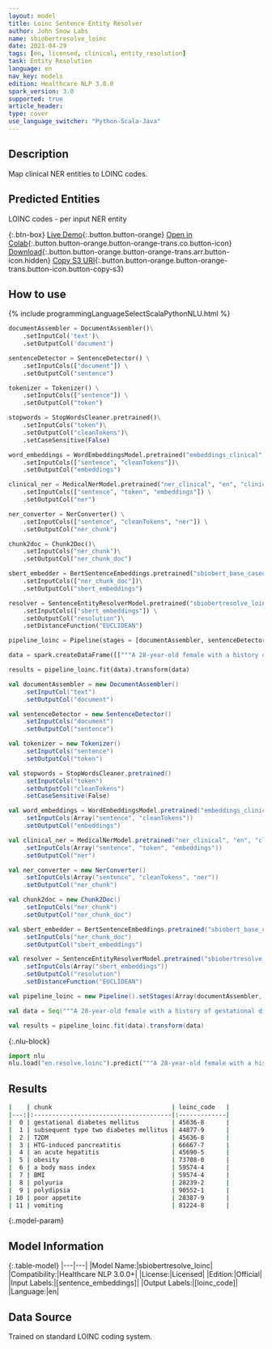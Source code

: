 ```yaml
---
layout: model
title: Loinc Sentence Entity Resolver
author: John Snow Labs
name: sbiobertresolve_loinc
date: 2021-04-29
tags: [en, licensed, clinical, entity_resolution]
task: Entity Resolution
language: en
nav_key: models
edition: Healthcare NLP 3.0.0
spark_version: 3.0
supported: true
article_header:
type: cover
use_language_switcher: "Python-Scala-Java"
---
```


## Description

Map clinical NER entities to LOINC codes.

## Predicted Entities

LOINC codes - per input NER entity

{:.btn-box}
[Live Demo](https://demo.johnsnowlabs.com/healthcare/ER_LOINC/){:.button.button-orange}
[Open in Colab](https://colab.research.google.com/github/JohnSnowLabs/spark-nlp-workshop/blob/master/tutorials/Certification_Trainings/Healthcare/24.Improved_Entity_Resolvers_in_SparkNLP_with_sBert.ipynb){:.button.button-orange.button-orange-trans.co.button-icon}
[Download](https://s3.amazonaws.com/auxdata.johnsnowlabs.com/clinical/models/sbiobertresolve_loinc_en_3.0.2_3.0_1619677092954.zip){:.button.button-orange.button-orange-trans.arr.button-icon.hidden}
[Copy S3 URI](s3://auxdata.johnsnowlabs.com/clinical/models/sbiobertresolve_loinc_en_3.0.2_3.0_1619677092954.zip){:.button.button-orange.button-orange-trans.button-icon.button-copy-s3}

## How to use



<div class="tabs-box" markdown="1">
{% include programmingLanguageSelectScalaPythonNLU.html %}

```python
documentAssembler = DocumentAssembler()\
    .setInputCol('text')\
    .setOutputCol('document')

sentenceDetector = SentenceDetector() \
    .setInputCols(["document"]) \
    .setOutputCol("sentence")

tokenizer = Tokenizer() \
    .setInputCols(["sentence"]) \
    .setOutputCol("token")

stopwords = StopWordsCleaner.pretrained()\
    .setInputCols("token")\
    .setOutputCol("cleanTokens")\
    .setCaseSensitive(False)

word_embeddings = WordEmbeddingsModel.pretrained("embeddings_clinical", "en", "clinical/models")\
    .setInputCols(["sentence", "cleanTokens"])\
    .setOutputCol("embeddings")

clinical_ner = MedicalNerModel.pretrained("ner_clinical", "en", "clinical/models") \
    .setInputCols(["sentence", "token", "embeddings"]) \
    .setOutputCol("ner")

ner_converter = NerConverter() \
    .setInputCols(["sentence", "cleanTokens", "ner"]) \
    .setOutputCol("ner_chunk")

chunk2doc = Chunk2Doc()\
    .setInputCols("ner_chunk")\
    .setOutputCol("ner_chunk_doc")

sbert_embedder = BertSentenceEmbeddings.pretrained("sbiobert_base_cased_mli","en","clinical/models")\
    .setInputCols(["ner_chunk_doc"])\
    .setOutputCol("sbert_embeddings")

resolver = SentenceEntityResolverModel.pretrained("sbiobertresolve_loinc","en", "clinical/models") \
    .setInputCols(["sbert_embeddings"]) \
    .setOutputCol("resolution")\
    .setDistanceFunction("EUCLIDEAN")

pipeline_loinc = Pipeline(stages = [documentAssembler, sentenceDetector, tokenizer, stopwords, word_embeddings, clinical_ner, ner_converter, chunk2doc, sbert_embedder, resolver])

data = spark.createDataFrame([["""A 28-year-old female with a history of gestational diabetes mellitus diagnosed eight years prior to presentation and subsequent type two diabetes mellitus (T2DM), one prior episode of HTG-induced pancreatitis three years prior to presentation, associated with an acute hepatitis, and obesity with a body mass index (BMI) of 33.5 kg/m2, presented with a one-week history of polyuria, polydipsia, poor appetite, and vomiting."""]]).toDF("text")

results = pipeline_loinc.fit(data).transform(data)

```
```scala
val documentAssembler = new DocumentAssembler()
    .setInputCol("text")
    .setOutputCol("document")

val sentenceDetector = new SentenceDetector()
    .setInputCols("document")
    .setOutputCol("sentence")

val tokenizer = new Tokenizer()
    .setInputCols("sentence")
    .setOutputCol("token")

val stopwords = StopWordsCleaner.pretrained()
    .setInputCols("token")
    .setOutputCol("cleanTokens")
    .setCaseSensitive(False)

val word_embeddings = WordEmbeddingsModel.pretrained("embeddings_clinical", "en", "clinical/models")
    .setInputCols(Array("sentence", "cleanTokens"))
    .setOutputCol("embeddings")

val clinical_ner = MedicalNerModel.pretrained("ner_clinical", "en", "clinical/models")
    .setInputCols(Array("sentence", "token", "embeddings"))
    .setOutputCol("ner")

val ner_converter = new NerConverter() 
    .setInputCols(Array("sentence", "cleanTokens", "ner"))
    .setOutputCol("ner_chunk")

val chunk2doc = new Chunk2Doc()
    .setInputCols("ner_chunk")
    .setOutputCol("ner_chunk_doc")

val sbert_embedder = BertSentenceEmbeddings.pretrained("sbiobert_base_cased_mli","en","clinical/models")
    .setInputCols("ner_chunk_doc")
    .setOutputCol("sbert_embeddings")

val resolver = SentenceEntityResolverModel.pretrained("sbiobertresolve_loinc","en", "clinical/models")
    .setInputCols(Array("sbert_embeddings"))
    .setOutputCol("resolution")
    .setDistanceFunction("EUCLIDEAN")

val pipeline_loinc = new Pipeline().setStages(Array(documentAssembler, sentenceDetector, tokenizer, stopwords, word_embeddings, clinical_ner, ner_converter, chunk2doc, sbert_embedder, resolver))

val data = Seq("""A 28-year-old female with a history of gestational diabetes mellitus diagnosed eight years prior to presentation and subsequent type two diabetes mellitus (T2DM), one prior episode of HTG-induced pancreatitis three years prior to presentation, associated with an acute hepatitis, and obesity with a body mass index (BMI) of 33.5 kg/m2, presented with a one-week history of polyuria, polydipsia, poor appetite, and vomiting.""").toDS().toDF("text")

val results = pipeline_loinc.fit(data).transform(data)
```

{:.nlu-block}
```python
import nlu
nlu.load("en.resolve.loinc").predict("""A 28-year-old female with a history of gestational diabetes mellitus diagnosed eight years prior to presentation and subsequent type two diabetes mellitus (T2DM), one prior episode of HTG-induced pancreatitis three years prior to presentation, associated with an acute hepatitis, and obesity with a body mass index (BMI) of 33.5 kg/m2, presented with a one-week history of polyuria, polydipsia, poor appetite, and vomiting.""")
```

</div>

## Results

```bash
|    | chunk                                 | loinc_code   |
|---:|:--------------------------------------|:-------------|
|  0 | gestational diabetes mellitus         | 45636-8      |
|  1 | subsequent type two diabetes mellitus | 44877-9      |
|  2 | T2DM                                  | 45636-8      |
|  3 | HTG-induced pancreatitis              | 66667-7      |
|  4 | an acute hepatitis                    | 45690-5      |
|  5 | obesity                               | 73708-0      |
|  6 | a body mass index                     | 59574-4      |
|  7 | BMI                                   | 59574-4      |
|  8 | polyuria                              | 28239-2      |
|  9 | polydipsia                            | 90552-1      |
| 10 | poor appetite                         | 28387-9      |
| 11 | vomiting                              | 81224-8      |

```

{:.model-param}
## Model Information

{:.table-model}
|---|---|
|Model Name:|sbiobertresolve_loinc|
|Compatibility:|Healthcare NLP 3.0.0+|
|License:|Licensed|
|Edition:|Official|
|Input Labels:|[sentence_embeddings]|
|Output Labels:|[loinc_code]|
|Language:|en|

## Data Source

Trained on standard LOINC coding system.